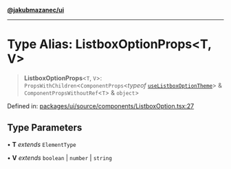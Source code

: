 [**@jakubmazanec/ui**](../README.md)

---

# Type Alias: ListboxOptionProps\<T, V\>

> **ListboxOptionProps**\<`T`, `V`\>: `PropsWithChildren`\<`ComponentProps`\<_typeof_
> [`useListboxOptionTheme`](../functions/useListboxOptionTheme.md)\> &
> `ComponentPropsWithoutRef`\<`T`\> & `object`\>

Defined in:
[packages/ui/source/components/ListboxOption.tsx:27](https://github.com/jakubmazanec/tools/blob/797379ce98752dc838b82c8398e04d90c58ce9e7/packages/ui/source/components/ListboxOption.tsx#L27)

## Type Parameters

• **T** _extends_ `ElementType`

• **V** _extends_ `boolean` \| `number` \| `string`
